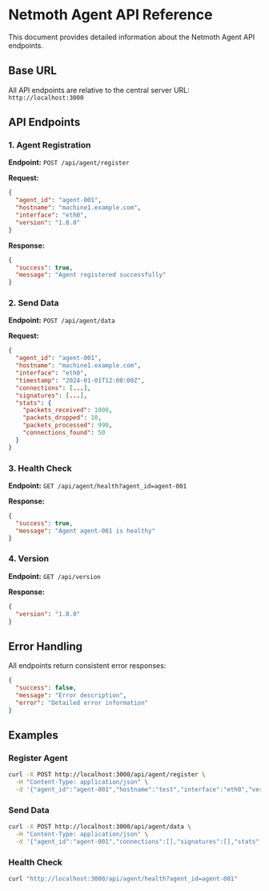 # Netmoth Agent API Reference

This document provides detailed information about the Netmoth Agent API endpoints.

## Base URL

All API endpoints are relative to the central server URL: `http://localhost:3000`

## API Endpoints

### 1. Agent Registration

**Endpoint:** `POST /api/agent/register`

**Request:**
```json
{
  "agent_id": "agent-001",
  "hostname": "machine1.example.com",
  "interface": "eth0",
  "version": "1.0.0"
}
```

**Response:**
```json
{
  "success": true,
  "message": "Agent registered successfully"
}
```

### 2. Send Data

**Endpoint:** `POST /api/agent/data`

**Request:**
```json
{
  "agent_id": "agent-001",
  "hostname": "machine1.example.com",
  "interface": "eth0",
  "timestamp": "2024-01-01T12:00:00Z",
  "connections": [...],
  "signatures": [...],
  "stats": {
    "packets_received": 1000,
    "packets_dropped": 10,
    "packets_processed": 990,
    "connections_found": 50
  }
}
```

### 3. Health Check

**Endpoint:** `GET /api/agent/health?agent_id=agent-001`

**Response:**
```json
{
  "success": true,
  "message": "Agent agent-001 is healthy"
}
```

### 4. Version

**Endpoint:** `GET /api/version`

**Response:**
```json
{
  "version": "1.0.0"
}
```

## Error Handling

All endpoints return consistent error responses:

```json
{
  "success": false,
  "message": "Error description",
  "error": "Detailed error information"
}
```

## Examples

### Register Agent
```bash
curl -X POST http://localhost:3000/api/agent/register \
  -H "Content-Type: application/json" \
  -d '{"agent_id":"agent-001","hostname":"test","interface":"eth0","version":"1.0.0"}'
```

### Send Data
```bash
curl -X POST http://localhost:3000/api/agent/data \
  -H "Content-Type: application/json" \
  -d '{"agent_id":"agent-001","connections":[],"signatures":[],"stats":{"packets_received":100}}'
```

### Health Check
```bash
curl "http://localhost:3000/api/agent/health?agent_id=agent-001"
``` 